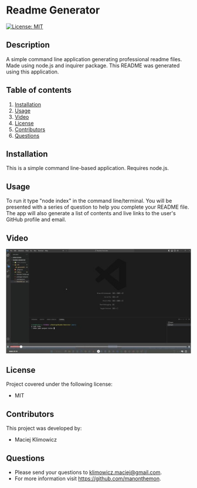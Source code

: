 # Readme Generator

  [![License: MIT](https://img.shields.io/badge/License-MIT-yellow.svg)](https://opensource.org/licenses/MIT)<br>

  ## Description 
  A simple command line application generating professional readme files. Made using node.js and inquirer package.
  This README was generated using this application.

  ## Table of contents
1. [Installation](#installation)
2. [Usage](#usage)
3. [Video](#video)
4. [License](#license)
5. [Contributors](#contributors)
6. [Questions](#questions)

  ## Installation
This is a simple command line-based application. Requires node.js.

## Usage
 To run it type "node index" in the command line/terminal. You will be presented with a series of question to help you complete your README file. The app will also generate a list of contents and live links to the user's GitHub profile and email.

 ## Video

 [![Demo video](/utils/video.jpg)](https://drive.google.com/file/d/1fyYXS_mYDH-uuKIdzqFcju3wz-EtL5FE/view)

 ## License
 Project covered under the following license: 
 - MIT<br>
  
 ## Contributors
 This project was developed by:
 - Maciej Klimowicz
  
 ## Questions
   - Please send your questions to klimowicz.maciej@gmail.com.
   - For more information visit https://github.com/manonthemon. 